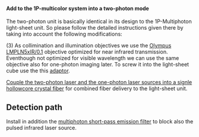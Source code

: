 #### Add to the 1P-multicolor system into a two-photon mode

The two-photon unit is basically identical in its design to the 1P-Multiphoton light-sheet unit. So please follow the detailed instructions given there by taking into account the following modifications: 

(3) As collimination and illumination objectives  we use the [Olympus LMPLN5xIR/0.1](https://www.olympus-lifescience.com/modules/pdfgen/pdfmaker/en_pdf-export_objectives.7efd53eb1e8b4d509bc1bbe2184a7e28/LMPLN5XIR.pdf?rev=1615725199) objective optimized for near infrared transmission. Eventhough not optimized for visible wavelength we can use the same objective also for one-photon imaging later. To screw it into the light-sheet cube use the this [adaptor](https://punchout.webdev02.thorlabs.com/thorproduct.cfm?partnumber=RMSA3).

[Couple the two-photon laser and the one-photon laser sources into a signle hollowcore crystal fiber](Fiber_coupling.md) for combined fiber delivery to the light-sheet unit. 


## Detection path
Install in addition the [multiphoton short-pass emission filter](https://www.semrock.com/filterdetails.aspx?id=ff01-750/sp-25) to block also the pulsed infrared laser source.
